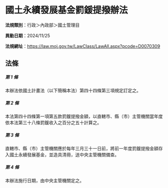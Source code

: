 # 國土永續發展基金罰鍰提撥辦法

**法規類別**：行政＞內政部＞國土管理目

**異動日期**：2024/11/25  

**法規網址**：https://law.moj.gov.tw/LawClass/LawAll.aspx?pcode=D0070309





## 法條
##### 第 1 條
本辦法依國土計畫法（以下簡稱本法）第四十四條第三項規定訂定之。

##### 第 2 條
本法第四十四條第一項第五款罰鍰提撥金額，以直轄市、縣（市）主管機關當年度依本法第三十八條罰鍰收入之百分之五十計算之。

##### 第 3 條
直轄市、縣（市）主管機關應於每年三月三十一日前，將前一年度罰鍰提撥金額存入國土永續發展基金，並造具清冊，送中央主管機關備查。

##### 第 4 條
本辦法施行日期，由中央主管機關定之。


